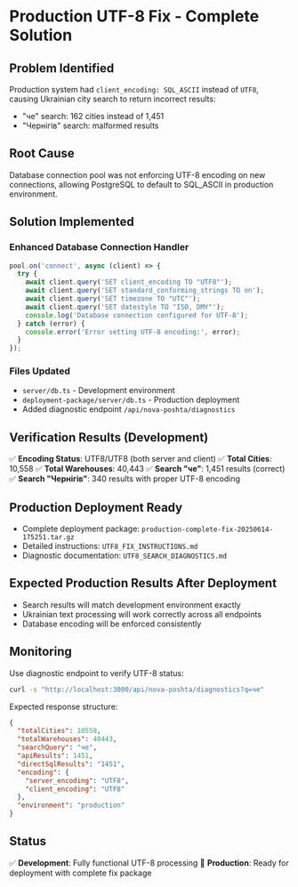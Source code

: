 # Production UTF-8 Fix - Complete Solution

## Problem Identified
Production system had `client_encoding: SQL_ASCII` instead of `UTF8`, causing Ukrainian city search to return incorrect results:
- "че" search: 162 cities instead of 1,451
- "Чернігів" search: malformed results

## Root Cause
Database connection pool was not enforcing UTF-8 encoding on new connections, allowing PostgreSQL to default to SQL_ASCII in production environment.

## Solution Implemented

### Enhanced Database Connection Handler
```javascript
pool.on('connect', async (client) => {
  try {
    await client.query('SET client_encoding TO "UTF8"');
    await client.query('SET standard_conforming_strings TO on');
    await client.query('SET timezone TO "UTC"');
    await client.query('SET datestyle TO "ISO, DMY"');
    console.log('Database connection configured for UTF-8');
  } catch (error) {
    console.error('Error setting UTF-8 encoding:', error);
  }
});
```

### Files Updated
- `server/db.ts` - Development environment
- `deployment-package/server/db.ts` - Production deployment
- Added diagnostic endpoint `/api/nova-poshta/diagnostics`

## Verification Results (Development)
✅ **Encoding Status**: UTF8/UTF8 (both server and client)
✅ **Total Cities**: 10,558
✅ **Total Warehouses**: 40,443
✅ **Search "че"**: 1,451 results (correct)
✅ **Search "Чернігів"**: 340 results with proper UTF-8 encoding

## Production Deployment Ready
- Complete deployment package: `production-complete-fix-20250614-175251.tar.gz`
- Detailed instructions: `UTF8_FIX_INSTRUCTIONS.md`
- Diagnostic documentation: `UTF8_SEARCH_DIAGNOSTICS.md`

## Expected Production Results After Deployment
- Search results will match development environment exactly
- Ukrainian text processing will work correctly across all endpoints
- Database encoding will be enforced consistently

## Monitoring
Use diagnostic endpoint to verify UTF-8 status:
```bash
curl -s "http://localhost:3000/api/nova-poshta/diagnostics?q=че"
```

Expected response structure:
```json
{
  "totalCities": 10558,
  "totalWarehouses": 40443,
  "searchQuery": "че",
  "apiResults": 1451,
  "directSqlResults": "1451",
  "encoding": {
    "server_encoding": "UTF8",
    "client_encoding": "UTF8"
  },
  "environment": "production"
}
```

## Status
✅ **Development**: Fully functional UTF-8 processing
🚀 **Production**: Ready for deployment with complete fix package